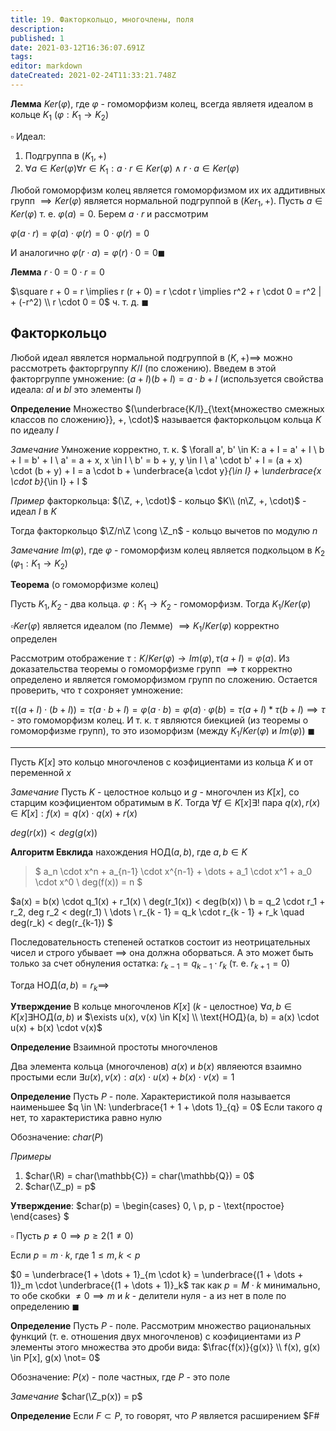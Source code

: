 ```yaml
---
title: 19. Факторкольцо, многочлены, поля
description: 
published: 1
date: 2021-03-12T16:36:07.691Z
tags: 
editor: markdown
dateCreated: 2021-02-24T11:33:21.748Z
---
```


**Лемма** $Ker(\varphi)$, где $\varphi$ - гомоморфизм колец, всегда являетя идеалом в кольце $K_1$ ($\varphi: K_1 \to K_2$)

$\square$ Идеал:
1. Подгруппа в $(K_1, +)$
2. $\forall a \in Ker(\varphi) \forall r \in K_1: a \cdot r \in Ker(\varphi) \land r \cdot a \in Ker(\varphi)$

Любой гомоморфизм колец является гомоморфизмом их их аддитивных групп $\implies Ker(\varphi)$ является нормальной подгруппой в $(Ker_1, +)$. Пусть $a \in Ker(\varphi)$ т. е. $\varphi(a) = 0$. Берем $a \cdot r$ и рассмотрим 

$\varphi(a \cdot r) = \varphi(a) \cdot \varphi(r) = 0 \cdot \varphi(r) = 0$

И аналогично $\varphi(r \cdot a) = \varphi(r) \cdot 0 = 0 \blacksquare$

**Лемма** $r \cdot 0 = 0 \cdot r = 0$

$\square r + 0 = r \implies r (r + 0) = r \cdot r \implies r^2 + r \cdot 0 = r^2 | + (-r^2) \\ 
r \cdot 0 = 0$ ч. т. д. $\blacksquare$

## Факторкольцо

Любой идеал явялется нормальной подгруппой в $(K, +) \implies$ можно рассмотреть факторгруппу $K/I$ (по сложению). Введем в этой факторгруппе умножение: $(a + I) (b + I) = a \cdot b + I$ (используется свойства идеала: $aI$ и $bI$ это элементы $I$)

**Определение** Множество $(\underbrace{K/I}_{\text{множество смежных классов по сложению}}, +, \cdot)$ называется факторкольцом кольца $K$ по идеалу $I$

*Замечание* Умножение корректно, т. к. $
\forall a', b' \in K: a + I = a' + I \\ 
b + I = b' + I \\
a' = a + x, x \in I \\
b' = b + y, y \in I \\
a' \cdot b' + I = (a + x) \cdot (b + y) + I = a \cdot b + \underbrace{a \cdot y}_{\in I} + \underbrace{x \cdot b}_{\in I} + I
$

*Пример* факторкольца: $(\Z, +, \cdot)$ - кольцо $K\\
(n\Z, +, \cdot)$ - идеал $I$ в $K$

Тогда факторкольцо $\Z/n\Z \cong \Z_n$ - кольцо вычетов по модулю $n$

*Замечание* $Im(\varphi)$, где $\varphi$ - гомоморфизм колец является подкольцом в $K_2$ ($\varphi_1: K_1 \to K_2$)

**Теорема** (о гомоморфизме колец)

Пусть $K_1, K_2$ - два кольца. $\varphi: K_1 \to K_2$ - гомоморфизм. Тогда $K_1 / Ker(\varphi)$

$\square Ker(\varphi)$ является идеалом (по Лемме) $\implies K_1/Ker(\varphi)$ корректно определен

Рассмотрим отображение $\tau: K/Ker(\varphi) \to Im(\varphi), \tau(a + I) = \varphi(a)$. Из доказательства теоремы о гомоморфизме групп $\implies \tau$ корректно определено и является гомоморфизмом групп по сложению. Остается проверить, что $\tau$ сохроняет умножение:

$\tau((a + I) \cdot (b + I)) = \tau(a \cdot b + I) = \varphi(a \cdot b) = \varphi(a) \cdot \varphi(b) = \tau(a + I) * \tau(b + I) \implies \tau$ - это гомоморфизм колец. И т. к. $\tau$ являются биекцией (из теоремы о гомоморфизме групп), то это изоморфизм (между $K_1/Ker(\varphi)$ и $Im(\varphi)$) $\blacksquare$

---

Пусть $K[x]$ это кольцо многочленов с коэфициентами из кольца $K$ и от переменной $x$

*Замечание* Пусть $K$ - целостное кольцо и $g$ - многочлен из $K[x]$, со старцим коэфициентом обратимым в $K$. Тогда $\forall f \in K[x] \exists!$ пара $q(x), r(x) \in K[x]: f(x) = q(x) \cdot q(x) + r(x)$ 

$deg(r(x)) < deg(g(x))$

**Алгоритм Евклида** нахождения НОД$(a, b)$, где $a, b \in K$

> $
> a_n \cdot x^n + a_{n-1} \cdot x^{n-1} + \dots + a_1 \cdot x^1 + a_0 \cdot x^0 \\
> deg(f(x)) = n
> $

$a(x) = b(x) \cdot q_1(x) + r_1(x) \\
deg(r_1(x)) < deg(b(x)) \\
b = q_2 \cdot r_1 + r_2, deg r_2 < deg(r_1) \\
\dots \\
r_{k - 1} = q_k \cdot r_{k - 1} + r_k \quad deg(r_k) < deg(r_{k-1})
$

Последовательность степеней остатков состоит из неотрицательных чисел и строго убывает $\implies$ она должна оборваться. А это может быть только за счет обнуления остатка: $r_{k-1} = q_{k - 1} \cdot r_k$ (т. е. $r_{k + 1} = 0$)

Тогда НОД$(a, b) = r_k \implies$

**Утверждение** В кольце многочленов $K[x]$ ($k$ - целостное) $\forall a, b \in K[x] \exists \text{НОД}(a, b)$ и $\exists u(x), v(x) \in K[x] \\
\text{НОД}(a, b) = a(x) \cdot u(x) + b(x) \cdot v(x)$

**Определение** Взаимной простоты многочленов

Два элемента кольца (многочленов) $a(x)$ и $b(x)$ являеются взаимно простыми если $\exists u(x), v(x): a(x) \cdot u(x) + b(x) \cdot v(x) = 1$

**Определение** Пусть $P$ - поле. Характеристикой поля называется наименьшее $q \in \N: \underbrace{1 + 1 + \dots 1}_{q} = 0$ Если такого $q$ нет, то характеристика равно нулю

Обозначение: $char(P)$

*Примеры* 
1. $char(\R) = char(\mathbb{C}) = char(\mathbb{Q}) = 0$
2. $char(\Z_p) = p$

**Утверждение**: $char(p) = \begin{cases}
0, \\
p, p - \text{простое}
\end{cases}
$

$\square$ Пусть $p \not= 0 \implies p \ge 2 (1 \not=0)$

Если $p = m \cdot k$, где $1 \le m, k < p$

$0 = \underbrace{1 + \dots + 1}_{m \cdot k} = \underbrace{(1 + \dots + 1)}_m \cdot \underbrace{(1 + \dots + 1)}_k$ так как $p = M \cdot k$ минимально, то обе скобки $\not= 0 \implies m$ и $k$ - делители нуля - а из нет в поле по определению $\blacksquare$

**Определение** Пусть $P$ - поле. Рассмотрим множество рациональных функций (т. е. отношения двух многочленов) с коэфициентами из $P$ элементы этого множества это дроби вида: $\frac{f(x)}{g(x)} \\
f(x), g(x) \in P[x], g(x) \not= 0$

Обозначение: $P(x)$ - поле частных, где $P$ - это поле

*Замечание* $char(\Z_p(x)) = p$

**Определение** Если $F \subset P$, то говорят, что $P$ является расширением $F#

